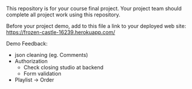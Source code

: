This repository is for your course final project. Your project team
should complete all project work using this repository.

Before your project demo, add to this file a link to your deployed
web site: https://frozen-castle-16239.herokuapp.com/ 

Demo Feedback:
* json cleaning (eg. Comments)
* Authorization
	* Check closing studio at backend
	* Form validation
* Playlist -> Order 
